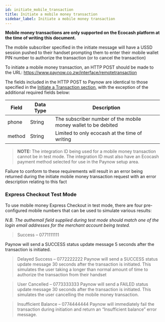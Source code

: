 ```yaml
---
id: initiate_mobile_transaction
title: Initiate a mobile money transaction
sidebar_label: Initiate a mobile money transaction
---
```


**Mobile money transactions are only supported on the Ecocash platform at the time of writing this
document.** 

The mobile subscriber specified in the initiate message will have a USSD session pushed to their handset prompting them to enter their mobile wallet PIN number to authorize the transaction (or to cancel the transaction)

To initiate a mobile money transaction, an HTTP POST should be made to the URL: https://www.paynow.co.zw/interface/remotetransaction

The fields included in the HTTP POST to Paynow are identical to those specified in the [Initiate a Transaction section](initiate_transaction.md), with the exception of the additional required fields below:

**Field**|**Data Type**|**Description**
-----|-----|-----
phone|String|The subscriber number of the mobile money wallet to be debited
method|String|Limited to only ecocash at the time of writing


> **NOTE:** The integration ID being used for a mobile money transaction cannot be in test mode. The integration ID must also have an Ecocash payment method selected for use in the Paynow setup area. 

Failure to conform to these requirements will result in an error being returned during the initiate mobile money transaction request with an error description relating to this fact


### Express Checkout Test Mode

To use mobile money Express Checkout in test mode, there are four pre-configured mobile numbers that can be used to simulate various results: 

*N.B. The authemail field supplied during test mode should match one of the login email addresses for the merchant account being tested.*

> Success – 0771111111

Paynow will send a SUCCESS status update message 5 seconds after the transaction is initiated.

> Delayed Success – 0772222222
Paynow will send a SUCCESS status update message 30 seconds after the transaction is initiated. This simulates the user taking a longer than normal amount of time to authorize the transaction from their handset

> User Cancelled – 0773333333
Paynow will send a FAILED status update message 30 seconds after the transaction is initiated. This simulates the user cancelling the mobile money transaction.

> Insufficient Balance – 0774444444
Paynow will immediately fail the transaction during initiation and return an “Insufficient balance” error message.
